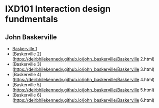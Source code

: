 IXD101 Interaction design fundmentals 
=====================================

John Baskerville
----------------

- [Baskerville 1](https://github.com/DeirbhileKennedy/john_baskerville/blob/gh-pages/baskerville1.html)
- [Baskerville 2](https://deirbhilekennedy.github.io/john_baskerville/Baskerville 2.html)
- [Baskerville 3](https://deirbhilekennedy.github.io/john_baskerville/Baskerville 3.html)
- [Baskerville 4](https://deirbhilekennedy.github.io/john_baskerville/Baskerville 4.html)
- [Baskerville 5](https://deirbhilekennedy.github.io/john_baskerville/Baskerville 5.html)
- [Baskerville 6](https://deirbhilekennedy.github.io/john_baskerville/Baskerville 6.html)



